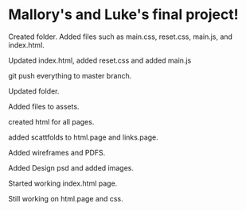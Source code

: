 # Mallory's and Luke's final project!

Created folder. Added files such as main.css, reset.css, main.js, and index.html.

Updated index.html, added reset.css and added main.js

git push everything to master branch.

Updated folder.

Added files to assets.

created html for all pages.

added scattfolds to html.page and links.page.

Added wireframes and PDFS.

Added Design psd and added images.

Started working index.html page.

Still working on html.page and css.
